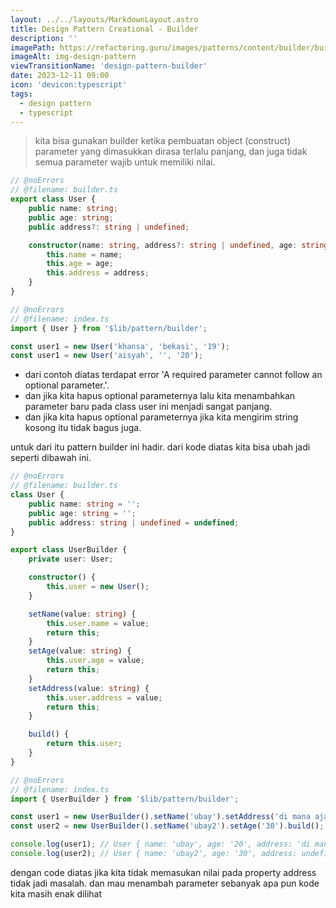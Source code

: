 ```yaml
---
layout: ../../layouts/MarkdownLayout.astro
title: Design Pattern Creational - Builder
description: ''
imagePath: https://refactoring.guru/images/patterns/content/builder/builder-en-2x.png
imageAlt: img-design-pattern
viewTransitionName: 'design-pattern-builder'
date: 2023-12-11 09:00
icon: 'devicon:typescript'
tags:
  - design pattern
  - typescript
---
```


<blockquote>
kita bisa gunakan builder ketika pembuatan object (construct) parameter yang dimasukkan dirasa terlalu panjang, dan juga tidak semua parameter wajib untuk memiliki nilai.
</blockquote>

```ts
// @noErrors
// @filename: builder.ts
export class User {
	public name: string;
	public age: string;
	public address?: string | undefined;

	constructor(name: string, address?: string | undefined, age: string) {
		this.name = name;
		this.age = age;
		this.address = address;
	}
}
```

```ts
// @noErrors
// @filename: index.ts
import { User } from '$lib/pattern/builder';

const user1 = new User('khansa', 'bekasi', '19');
const user1 = new User('aisyah', '', '20');
```

- dari contoh diatas terdapat error 'A required parameter cannot follow an optional parameter.'.
- dan jika kita hapus optional parameternya lalu kita menambahkan parameter baru pada class user ini menjadi sangat panjang.
- dan jika kita hapus optional parameternya jika kita mengirim string kosong itu tidak bagus juga.

untuk dari itu pattern builder ini hadir. dari kode diatas kita bisa ubah jadi seperti dibawah ini.

```ts
// @noErrors
// @filename: builder.ts
class User {
	public name: string = '';
	public age: string = '';
	public address: string | undefined = undefined;
}

export class UserBuilder {
	private user: User;

	constructor() {
		this.user = new User();
	}

	setName(value: string) {
		this.user.name = value;
		return this;
	}
	setAge(value: string) {
		this.user.age = value;
		return this;
	}
	setAddress(value: string) {
		this.user.address = value;
		return this;
	}

	build() {
		return this.user;
	}
}
```

```ts
// @noErrors
// @filename: index.ts
import { UserBuilder } from '$lib/pattern/builder';

const user1 = new UserBuilder().setName('ubay').setAddress('di mana aja').setAge('20').build();
const user2 = new UserBuilder().setName('ubay2').setAge('30').build();

console.log(user1); // User { name: 'ubay', age: '20', address: 'di mana aja' }
console.log(user2); // User { name: 'ubay2', age: '30', address: undefined }
```

dengan code diatas jika kita tidak memasukan nilai pada property address tidak jadi masalah. dan mau menambah parameter sebanyak apa pun kode kita masih enak dilihat
